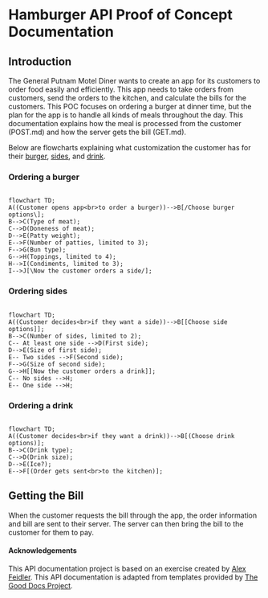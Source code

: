 # Hamburger API Proof of Concept Documentation

## Introduction

The General Putnam Motel Diner wants to create an app for its customers to order food easily and efficiently. This app needs to take orders from customers, send the orders to the kitchen, and calculate the bills for the customers. This POC focuses on ordering a burger at dinner time, but the plan for the app is to handle all kinds of meals throughout the day. This documentation explains how the meal is processed from the customer (POST.md) and how the server gets the bill (GET.md).

Below are flowcharts explaining what customization the customer has for their [burger](#ordering-a-burger), [sides](#ordering-sides), and [drink](#ordering-a-drink).

###  Ordering a burger
```mermaid

flowchart TD;
A((Customer opens app<br>to order a burger))-->B[/Choose burger options\];
B-->C(Type of meat);
C-->D(Doneness of meat);
D-->E(Patty weight);
E-->F(Number of patties, limited to 3);
F-->G(Bun type);
G-->H(Toppings, limited to 4);
H-->I(Condiments, limited to 3);
I-->J[\Now the customer orders a side/];

```

### Ordering sides
```mermaid

flowchart TD;
A((Customer decides<br>if they want a side))-->B[[Choose side options]];
B-->C(Number of sides, limited to 2);
C-- At least one side -->D(First side);
D-->E(Size of first side);
E-- Two sides -->F(Second side);
F-->G(Size of second side);
G-->H[[Now the customer orders a drink]];
C-- No sides -->H;
E-- One side -->H;

```

### Ordering a drink
```mermaid

flowchart TD;
A((Customer decides<br>if they want a drink))-->B[(Choose drink options)];
B-->C(Drink type);
C-->D(Drink size);
D-->E(Ice?);
E-->F[(Order gets sent<br>to the kitchen)];

```
## Getting the Bill

When the customer requests the bill through the app, the order information and bill are sent to their server. The server can then bring the bill to the customer for them to pay. 

#### Acknowledgements
This API documentation project is based on an exercise created by <a href="https://www.linkedin.com/feed/update/urn:li:activity:6626465471241732096/">Alex Feidler</a>. This API documentation is adapted from templates provided by <a href="https://thegooddocsproject.dev/">The Good Docs Project</a>.

